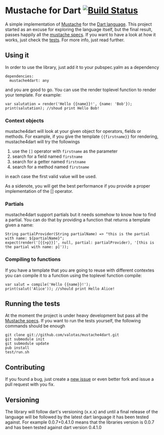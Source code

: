 Mustache for Dart [![Build Status](https://drone.io/github.com/valotas/mustache4dart/status.png)](https://drone.io/github.com/valotas/mustache4dart/latest)
===========================================================================================================================================================
A simple implementation of [Mustache][mustache] for the [Dart language][dart].
This project started as an excuse for exploring the language itself, but the 
final result, passes happily all the [mustache specs][specs]. If you want to 
have a look at how it works, just check the [tests][tests]. For more info, 
just read further.

Using it
--------
In order to use the library, just add it to your pubspec.yalm as a dependency

	dependencies:
	  mustache4dart: any

and you are good to go. You can use the render toplevel function to render your template.
For example:

	var salutation = render('Hello {{name}}!', {name: 'Bob'});
	print(salutation); //shoud print Hello Bob!
	
### Context objects
mustache4dart will look at your given object for operators, fields or methods. For example,
if you give the template `{{firstname}}` for rendering, mustache4dart will try the followings

1. use the `[]` operator with `firstname` as the parameter
2. search for a field named `firstname`
3. search for a getter named `firstname`
4. search for a method named `firstname`

in each case the first valid value will be used.

As a sidenote, you will get the best performance if you provide a proper implementation of
the [] operator.

### Partials
mustache4dart support partials but it needs somehow to know how to find a partial. You can
do that by providing a function that returns a template given a name:

	String partialProvider(String partialName) => "this is the partial with name: ${partialName}";
	expect(render('[{{>p}}]', null, partial: partialProvider), '[this is the partial with name: p]'));

### Compiling to functions
If you have a template that you are going to reuse with different contextes you can compile
it to a function using the toplevel function compile:

	var salut = compile('Hello {{name}}!');
	print(salut('Alice')); //should print Hello Alice! 

Running the tests
-----------------
At the moment the project is under heavy development but pass all the [Mustache specs][specs]. 
If you want to run the tests yourself, the following commands should be enough

	git clone git://github.com/valotas/mustache4dart.git
	git submodule init
	git submodule update 
	pub install
	test/run.sh
	
Contributing
------------
If you found a bug, just create a [new issue][new_issue] or even better fork and issue a
pull request with you fix.

	
Versioning
----------
The library will follow dart's versioning (x.x.x) and until a final release of the language will be 
followed by the latest dart language it has been tested against. For example 0.0.7+0.4.1.0 means that
the libraries version is 0.0.7 and has been tested against dart version 0.4.1.0
	
[mustache]: http://mustache.github.com/
[dart]: http://www.dartlang.org/
[tests]: http://github.com/valotas/mustache4dart/blob/master/test/mustache_tests.dart
[specs]: http://github.com/mustache/spec
[new_issue]: https://github.com/valotas/mustache4dart/issues/new
